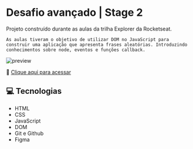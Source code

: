 # Desafio avançado | Stage 2

Projeto construído durante as aulas da trilha Explorer da Rocketseat.

    As aulas tiveram o objetivo de utilizar DOM no JavaScript para construir uma aplicação que apresenta frases aleatórias. Introduzindo conhecimentos sobre node, eventos e funções callback.

![preview](./.assets/preview.png)

🔗 [Clique aqui para acessar](https://mbslash.github.io/Desafio-1---Stage-5---Biscoito-da-Sorte/)

## 💻 Tecnologias

- HTML
- CSS
- JavaScript
- DOM
- Git e Github
- Figma
